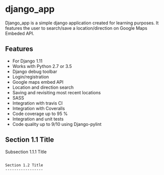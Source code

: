 
django_app
===============
Django_app is a simple django application created for learning purposes. It features the user to search/save a location/direction on Google Maps Embeded API.

Features
---------

* For Django 1.11
* Works with Python 2.7 or 3.5
* Django debug toolbar
* Login/registration
* Google maps embed API
* Location and direction search
* Saving and revisiting most recent locations
* SASS 
* Integration with travis CI
* Integration with Coveralls
* Code coverage up to 95 %
* Integration and unit tests
* Code quality up to 9/10 using Django-pylint

Section 1.1 Title
-----------------

Subsection 1.1.1 Title
~~~~~~~~~~~~~~~~~~~~~~

Section 1.2 Title
-----------------


